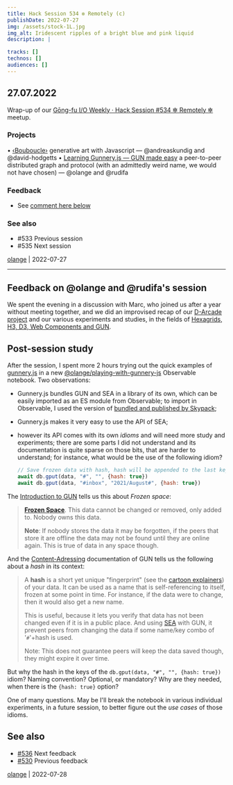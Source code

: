 ```yaml
---
title: Hack Session 534 ✼ Remotely (c)
publishDate: 2022-07-27
img: /assets/stock-1L.jpg
img_alt: Iridescent ripples of a bright blue and pink liquid
description: |

tracks: []
technos: []
audiences: []
---
```


## 27.07.2022

Wrap-up of our [Gōng-fu I/O Weekly · Hack Session #534 ✼ Remotely ✼](https://www.meetup.com/fr-FR/gōngfuio/events/dzfrvsydckbkc/) meetup.

### Projects

• [‹Bouboucle›](http://bouboucle.com) generative art with Javascript — @andreaskundig and @david-hodgetts 
• [Learning Gunnery.js — GUN made easy](https://github.com/olange/learning-gun) a peer-to-peer distributed graph and protocol (with an admittedly weird name, we would not have chosen) — @olange and @rudifa

### Feedback

* See [comment here below](#issuecomment-1198135794)

### See also

* #533 Previous session
* #535 Next session

[olange](https://github.com/olange) | 2022-07-27

<hr/>

## Feedback on @olange and @rudifa's session

We spent the evening in a discussion with Marc, who joined us after a year without meeting together, and we did an improvised recap of our [D-Arcade project](http://github.com/olange/arcade/) and our various experiments and studies, in the fields of [Hexagrids, H3, D3, Web Components and GUN](https://observablehq.com/collection/@olange/gong-fu-i-o).

## Post-session study

After the session, I spent more 2 hours trying out the quick examples of [gunnery.js]() in a new [@olange/playing-with-gunnery-js](https://observablehq.com/@olange/playing-with-gunnery-js) Observable notebook. Two observations:

* Gunnery.js bundles GUN and SEA in a library of its own, which can be easily imported as an ES module from Observable; to import in Observable, I used the version of [bundled and published by Skypack](https://www.skypack.dev/view/gunnery);
* Gunnery.js makes it very easy to use the API of SEA;
* however its API comes with its own _idioms_ and will need more study and experiments; there are some parts I did not understand and its documentation is quite sparse on those bits, that are harder to understand; for instance, what would be the use of the following idiom?  
  
    ```javascript
    // Save frozen data with hash, hash will be appended to the last key
    await db.gput(data, "#", "", {hash: true})
    await db.gput(data, "#inbox", "2021/August#", {hash: true})
    ```

The [Introduction to GUN](https://gun.eco/docs/Introduction) tells us this about _Frozen space_:

> [**Frozen Space**](https://gun.eco/Frozen). This data cannot be changed or removed, only added to. Nobody owns this data.
>
> **Note**: If nobody stores the data it may be forgotten, if the peers that store it are offline the data may not be found until they are online again. This is true of data in any space though.

And the [Content-Adressing](https://gun.eco/Content-Addressing) documentation of GUN tells us the following about a _hash_ in its context:

> A **hash** is a short yet unique "fingerprint" (see the [cartoon explainers](https://gun.eco/Cartoon-Cryptography)) of your data. It can be used as a name that is self-referencing to itself, frozen at some point in time. For instance, if the data were to change, then it would also get a new name.
>
> This is useful, because it lets you verify that data has not been changed even if it is in a public place. And using [SEA](https://gun.eco/SEA) with GUN, it prevent peers from changing the data if some name/key combo of '`#`'+hash is used.
>
> Note: This does not guarantee peers will keep the data saved though, they might expire it over time.

But why the hash in the keys of the `db.gput(data, "#", "", {hash: true})` idiom? Naming convention? Optional, or mandatory? Why are they needed, when there is the `{hash: true}` option?

One of many questions. May be I'll break the notebook in various individual experiments, in a future session, to better figure out the _use cases_ of those idioms.

## See also

* [#536](https://github.com/gongfuio/sessions/issues/536) Next feedback
* [#530](https://github.com/gongfuio/sessions/issues/530#issuecomment-1176576784) Previous feedback

[olange](https://github.com/olange) | 2022-07-28


